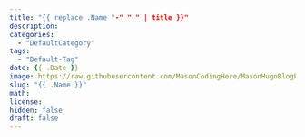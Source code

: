 ```yaml
---
title: "{{ replace .Name "-" " " | title }}"
description: 
categories:
  - "DefaultCategory"
tags:
  - "Default-Tag"
date: {{ .Date }}
image: https://raw.githubusercontent.com/MasonCodingHere/MasonHugoBlogPics1/main/DefaultImgpostdefaultimg1.jpg
slug: "{{ .Name }}"
math: 
license: 
hidden: false
draft: false
---
```


